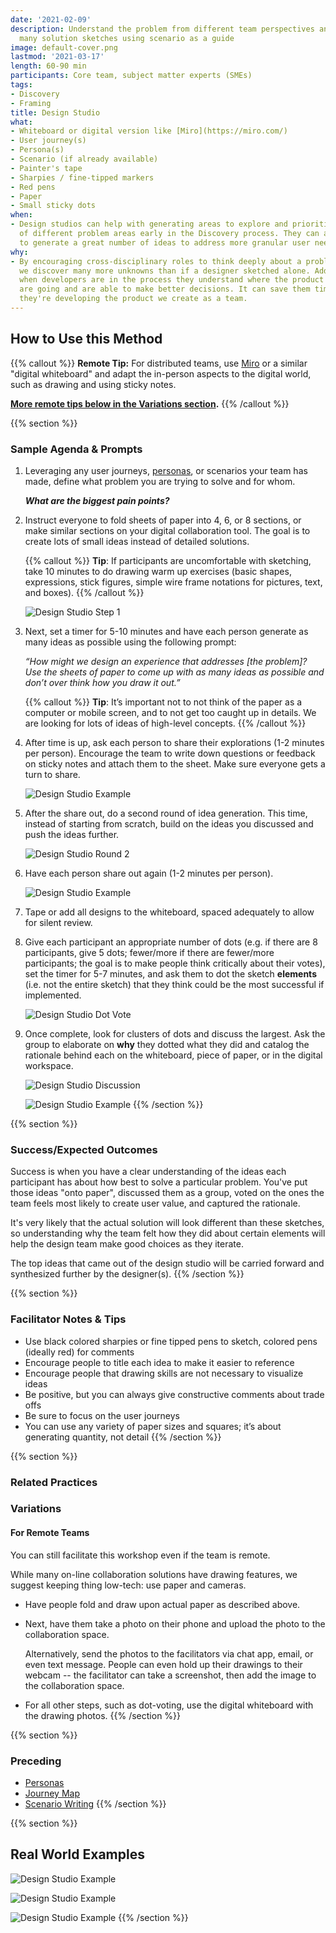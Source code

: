 ```yaml
---
date: '2021-02-09'
description: Understand the problem from different team perspectives and generate
  many solution sketches using scenario as a guide
image: default-cover.png
lastmod: '2021-03-17'
length: 60-90 min
participants: Core team, subject matter experts (SMEs)
tags:
- Discovery
- Framing
title: Design Studio
what:
- Whiteboard or digital version like [Miro](https://miro.com/)
- User journey(s)
- Persona(s)
- Scenario (if already available)
- Painter's tape
- Sharpies / fine-tipped markers
- Red pens
- Paper
- Small sticky dots
when:
- Design studios can help with generating areas to explore and prioritize a range
  of different problem areas early in the Discovery process. They can also be used
  to generate a great number of ideas to address more granular user needs later on.
why:
- By encouraging cross-disciplinary roles to think deeply about a problem simultaneously,
  we discover many more unknowns than if a designer sketched alone. Additionally,
  when developers are in the process they understand where the product and/or service
  are going and are able to make better decisions. It can save them time later as
  they're developing the product we create as a team.
---
```


## How to Use this Method
   {{% callout %}}
   **Remote Tip:** For distributed teams, use [Miro](https://miro.com/) or a similar "digital whiteboard" and adapt the in-person aspects to the digital world, such as drawing and using sticky notes. 
   
   **[More remote tips below in the Variations section](#variations).**
   {{% /callout %}}

{{% section %}}
### Sample Agenda & Prompts
1. Leveraging any user journeys, [personas](/practices/personas), or scenarios your team has made, define what problem you are trying to solve and for whom. 

   ***What are the biggest pain points?***

1. Instruct everyone to fold sheets of paper into 4, 6, or 8 sections, or make similar sections on your digital collaboration tool. The goal is to create lots of small ideas instead of detailed solutions.

   {{% callout %}}
   **Tip**: If participants are uncomfortable with sketching, take 10 minutes to do drawing warm up exercises (basic shapes, expressions, stick figures, simple wire frame notations for pictures, text, and boxes).
   {{% /callout %}}
   
   ![Design Studio Step 1](/images/practices/design-studio/ds-1.png)

1. Next, set a timer for 5-10 minutes and have each person generate as many ideas as possible using the following prompt:

   _“How might we design an experience that addresses [the problem]? Use the sheets of paper to come up with as many ideas as possible and don’t over think how you draw it out.”_

   {{% callout %}}
   **Tip**: It’s important not to not think of the paper as a computer or mobile screen, and to not get too caught up in details. We are looking for lots of ideas of high-level concepts.
   {{% /callout %}}
   
1. After time is up, ask each person to share their explorations (1-2 minutes per person). Encourage the team to write down questions or feedback on sticky notes and attach them to the sheet. Make sure everyone gets a turn to share.

   ![Design Studio Example](/images/practices/design-studio/ds-example-1.png)
 
1. After the share out, do a second round of idea generation. This time, instead of starting from scratch, build on the ideas you discussed and push the ideas further.

   ![Design Studio Round 2](/images/practices/design-studio/ds-2.png)
 
1. Have each person share out again (1-2 minutes per person).

   ![Design Studio Example](/images/practices/design-studio/ds-example-4.png)
 
1. Tape or add all designs to the whiteboard, spaced adequately to allow for silent review.
 
1. Give each participant an appropriate number of dots (e.g. if there are 8 participants, give 5 dots; fewer/more if there are fewer/more participants; the goal is to make people think critically about their votes), set the timer for 5-7 minutes, and ask them to dot the sketch **elements** (i.e. not the entire sketch) that they think could be the most successful if implemented.

   ![Design Studio Dot Vote](/images/practices/design-studio/ds-3.png)
 
1. Once complete, look for clusters of dots and discuss the largest. Ask the group to elaborate on **why** they dotted what they did and catalog the rationale behind each on the whiteboard, piece of paper, or in the digital workspace.

   ![Design Studio Discussion](/images/practices/design-studio/ds-4.png)
   
   ![Design Studio Example](/images/practices/design-studio/ds-example-2.png)
{{% /section %}}

{{% section %}}
### Success/Expected Outcomes
Success is when you have a clear understanding of the ideas each participant has about how best to solve a particular problem. You've put those ideas "onto paper", discussed them as a group, voted on the ones the team feels most likely to create user value, and captured the rationale.

It's very likely that the actual solution will look different than these sketches, so understanding why the team felt how they did about certain elements will help the design team make good choices as they iterate.

The top ideas that came out of the design studio will be carried forward and synthesized further by the designer(s).
{{% /section %}}

{{% section %}}
### Facilitator Notes & Tips

- Use black colored sharpies or fine tipped pens to sketch, colored pens (ideally red) for comments
- Encourage people to title each idea to make it easier to reference
- Encourage people that drawing skills are not necessary to visualize ideas
- Be positive, but you can always give constructive comments about trade offs
- Be sure to focus on the user journeys
- You can use any variety of paper sizes and squares; it’s about generating quantity, not detail
{{% /section %}}

{{% section %}}
### Related Practices
### Variations
#### For Remote Teams
You can still facilitate this workshop even if the team is remote. 

While many on-line collaboration solutions have drawing features, we suggest keeping thing low-tech: use paper and cameras. 

- Have people fold and draw upon actual paper as described above.

- Next, have them take a photo on their phone and upload the photo to the collaboration space.
   
   Alternatively, send the photos to the facilitators via chat app, email, or even text message. People can even hold up their drawings to their webcam -- the facilitator can take a screenshot, then add the image to the collaboration space.

- For all other steps, such as dot-voting, use the digital whiteboard with the drawing photos.
{{% /section %}}

{{% section %}}
### Preceding
- [Personas](/practices/personas)
- [Journey Map](/practices/journey-map)
- [Scenario Writing](/practices/scenario-writing)
{{% /section %}}

{{% section %}}
## Real World Examples
![Design Studio Example](/images/practices/design-studio/ds-example-3.png)

![Design Studio Example](/images/practices/design-studio/ds-example-5.png)

![Design Studio Example](/images/practices/design-studio/ds-example-6.png)
{{% /section %}}